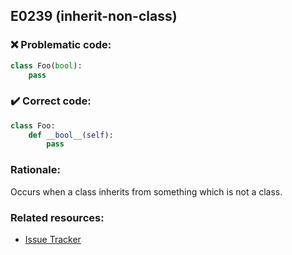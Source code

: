 ## E0239 (inherit-non-class)

### :x: Problematic code:

```python
class Foo(bool):
    pass
```

### :heavy_check_mark: Correct code:

```python
class Foo:
    def __bool__(self):
        pass
```

### Rationale:

Occurs when a class inherits from something which is not a class.

### Related resources:

- [Issue Tracker](https://github.com/PyCQA/pylint/issues?q=is%3Aissue+%22inherit-non-class%22+OR+%22E0239%22)
